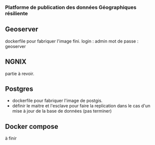 

### Platforme de publication des données Géographiques résiliente


## Geoserver 
dockerfile pour fabriquer l'image fini.
login : admin 
mot de passe : geoserver

## NGNIX 
partie à revoir.

## Postgres
- dockerfile pour fabriquer l'image de postgis.
- définir le maitre et l'esclave pour faire la replication dans le cas d'un mise à jour de la base de données (pas terminer)

## Docker compose 
à finir 


